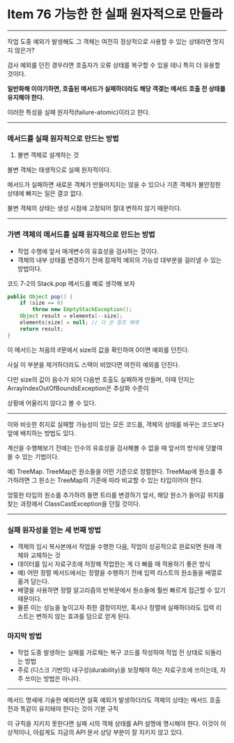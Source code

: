 # Item 76 가능한 한 실패 원자적으로 만들라 

--------------------------------------------

작업 도중 예외가 발생해도 그 객체는 여전히 정상적으로 사용할 수 있는 상태라면 멋지지 않은가? 

검사 예외를 던진 경우라면 호출자가 오류 상태를 복구할 수 있을 테니 특히 더 유용할 것이다. 

**일반화해 이야기하면, 호출된 메서드가 실패하더라도 해당 객겣는 메서드 호출 전 상태를 유지해야 한다.**

이러한 특성을 실패 원자적(failure-atomic)이라고 한다. 

<hr>

### 메서드를 실패 원자적으로 만드는 방법

1. 불변 객체로 설계하는 것

불변 객체는 태생적으로 실패 원자적이다. 

메서드가 실패하면 새로운 객체가 만들어지지는 않을 수 있으나 기존 객체가 불안정한 상태에 빠지는 일은 결코 없다. 

불변 객체의 상태는 생성 시점에 고정되어 절대 변하지 않기 때문이다. 

<hr>

### 가변 객체의 메서드를 실패 원자적으로 만드는 방법
- 작업 수행에 앞서 매개변수의 유효성을 검사하는 것이다. 
- 객체의 내부 상태를 변경하기 전에 잠재적 예외의 가능성 대부분을 걸러낼 수 있는 방법이다. 

코드 7-2의 Stack.pop 메서드를 예로 생각해 보자 
``` java
public Object pop() {
    if (size == 0)
        throw new EmptyStackException();
    Object result = elements[--size];
    elements[size] = null; // 다 쓴 참조 해제
    return result;
}
```
이 메서드는 처음의 if문에서 size의 값을 확인하여 0이면 예외를 던진다.  

사실 이 부분을 제거하더라도 스택이 비었다면 여전히 예외를 던진다. 

다만 size의 값이 음수가 되어 다음번 호출도 실패하게 만들며, 이때 던지는 ArrayIndexOutOfBoundsException은 추상화 수준이 

상황에 어울리지 않다고 볼 수 있다. 

<hr>

이와 비슷한 취지로 실패할 가능성이 있는 모든 코드를, 객체의 상태를 바꾸는 코드보다 앞에 배치하는 방법도 있다. 

계산을 수행해보기 전에는 인수의 유효성을 검사해볼 수 없을 때 앞서의 방식에 덧붙여 쓸 수 있는 기법이다. 

예) TreeMap. TreeMap은 원소들을 어떤 기준으로 정렬한다. TreeMap에 원소를 추가하려면 그 원소는 TreeMap의 기준에 따라 비교할 수 있는 타입이어야 한다. 

엉뚱한 타입의 원소를 추가하려 들면 트리를 변경하기 앞서, 해당 원소가 들어갈 위치를 찾는 과정에서 ClassCastException을 던질 것이다. 

<hr>

### 실패 원자성을 얻는 세 번째 방법
- 객체의 임시 복사본에서 작업을 수행한 다음, 작업이 성공적으로 완료되면 원래 객체와 교체하는 것
- 데이터를 임시 자료구조에 저장해 작업한는 게 더 빠를 때 적용하기 좋은 방식
- 예) 어떤 정렬 메서드에서는 정렬을 수행하기 전에 입력 리스트의 원소들을 배열로 옮겨 담는다. 
- 배열을 사용하면 정렬 알고리즘의 반복문에서 원소들에 훨씬 빠르게 접근할 수 있기 때문이다. 
- 물론 이는 성능을 높이고자 취한 결정이지만, 혹시나 정렬에 실패하더라도 입력 리스트는 변하지 않는 효과를 덤으로 얻게 된다.

### 마지막 방법
- 작업 도중 발생하는 실패를 가로채는 복구 코드를 작성하여 작업 전 상태로 되돌리는 방법
- 주로 (디스크 기반의) 내구성(durability)을 보장해야 하는 자료구조에 쓰이는데, 자주 쓰이는 방법은 아니다.

<hr>

메서드 명세에 기술한 예외라면 설혹 예외가 발생하더라도 객체의 상태는 메서드 호출 전과 똑같이 유지돼야 한다는 것이 기본 규칙

이 규칙을 지키지 못한다면 실패 시의 객체 상태를 API 설명에 명시해야 한다. 이것이 이상적이나, 아쉽게도 지금의 API 문서 상당 부분이 잘 지키지 않고 있다.


